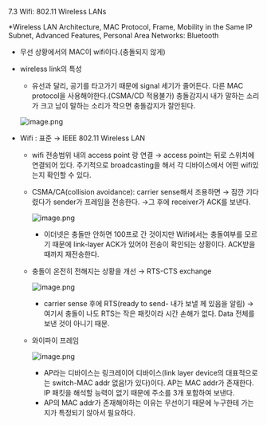 7.3 Wifi: 802.11 Wireless LANs

*Wireless LAN Architecture, MAC Protocol, Frame, Mobility in the Same IP Subnet, Advanced Features, Personal Area Networks: Bluetooth

- 무선 상황에서의 MAC이 wifi이다.(충돌되지 않게)
    
    
- wireless link의 특성
    - 유선과 달리, 공기를 타고가기 때문에 signal 세기가 줄어든다. 다른 MAC protocol을 사용해야한다.(CSMA/CD 적용불가) 충돌감지시 내가 말하는 소리가 크고 남이 말하는 소리가 작으면 충돌감지가 잘안된다.
    
    ![image.png](https://prod-files-secure.s3.us-west-2.amazonaws.com/91b5bb19-221e-4996-8b50-88e3f00c3a64/22ac4fc2-2e2c-4d91-8581-c68dc8ab30dd/image.png)
    
- Wifi : 표준 → IEEE 802.11 Wireless LAN
    - wifi 전송범위 내의 access point 랑 연결 → access point는 뒤로 스위치에 연결되어 있다. 주기적으로 broadcasting을 해서 각 디바이스에서 어떤 wifi있는지 확인할 수 있다.
    - CSMA/CA(collision avoidance): carrier sense해서 조용하면 → 잠깐 기다렸다가 sender가 프레임을 전송한다. →그 후에 receiver가 ACK를 보낸다.
        
        ![image.png](https://prod-files-secure.s3.us-west-2.amazonaws.com/91b5bb19-221e-4996-8b50-88e3f00c3a64/a2f78c17-bce3-407c-b39c-bf4c31365218/image.png)
        
        - 이더넷은 충돌만 안하면 100프로 간 것이지만 Wifi에서는 충돌여부를 모르기 때문에 link-layer ACK가 있어야 전송이 확인되는 상황이다. ACK받을 때까지 재전송한다.
    - 충돌이 온전히 전해지는 상황을 개선 → RTS-CTS exchange
        
        ![image.png](https://prod-files-secure.s3.us-west-2.amazonaws.com/91b5bb19-221e-4996-8b50-88e3f00c3a64/9ca8d066-cc7a-4920-a9ec-706bc5e5375c/image.png)
        
        - carrier sense 후에 RTS(ready to send- 내가 보낼 께 있음을 알림) → 여기서 충돌이 나도 RTS는 작은 패킷이라 시간 손해가 없다. Data 전체를 보낸 것이 아니기 때문.
    - 와이파이 프레임
        
        ![image.png](https://prod-files-secure.s3.us-west-2.amazonaws.com/91b5bb19-221e-4996-8b50-88e3f00c3a64/7f77a300-4ba5-49fe-b760-ccb299dc9542/image.png)
        
        - AP라는 디바이스는 링크레이어 디바이스(link layer device의 대표적으로는 switch-MAC addr 없음!가 있다)이다.  AP는 MAC addr가 존재한다. IP 패킷을 해석할 능력이 없기 때문에 주소를 3개 포함하여 보낸다.
        - AP의 MAC addr가 존재해야하는 이유는 무선이기 때문에 누구한테 가는지가 특정되기 않아서 필요하다.
